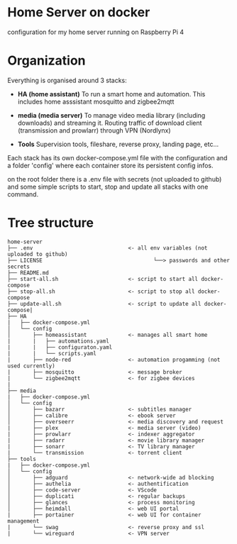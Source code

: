 # Home Server on docker

configuration for my home server running on Raspberry Pi 4

# Organization

Everything is organised around 3 stacks:

- **HA (home assistant)**
To run a smart home and automation. This includes home asssistant mosquitto and zigbee2mqtt

- **media (media server)**
To manage video media library (including downloads) and streaming it.
Routing traffic of download client (transmission and prowlarr) through VPN (Nordlynx)

- **Tools**
Supervision tools, fileshare, reverse proxy, landing page, etc...

Each stack has its own docker-compose.yml file with the configuration and a folder 'config' where each container store its persistent config infos.

on the root folder there is a .env file with secrets (not uploaded to github) and some simple scripts to start, stop and update all stacks with one command.

# Tree structure
```
home-server
├── .env                              <- all env variables (not uploaded to github)
├── LICENSE                                   └──> passwords and other secrets
├── README.md
├── start-all.sh                      <- script to start all docker-compose
├── stop-all.sh                       <- script to stop all docker-compose
├── update-all.sh                     <- script to update all docker-compose|
├── HA
|   ├── docker-compose.yml
│   └── config            
│       ├── homeassistant             <- manages all smart home
|       |   ├── automations.yaml
|       |   ├── configuraton.yaml
|       |   └── scripts.yaml
|       ├── node-red                  <- automation progamming (not used currently)
|       ├── mosquitto                 <- message broker
|       └── zigbee2mqtt               <- for zigbee devices
|
├── media
|   ├── docker-compose.yml
│   └── config            
│       ├── bazarr                    <- subtitles manager
│       ├── calibre                   <- ebook server
│       ├── overseerr                 <- media discovery and request
|       ├── plex                      <- media server (video)
|       ├── prowlarr                  <- indexer aggregator
|       ├── radarr                    <- movie library manager
|       ├── sonarr                    <- TV library manager
|       └── transmission              <- torrent client
├── tools
|   ├── docker-compose.yml
│   └── config            
│       ├── adguard                   <- network-wide ad blocking
│       ├── authelia                  <- authentification
│       ├── code-server               <- VScode
│       ├── duplicati                 <- regular backups
│       ├── glances                   <- process monitoring
│       ├── heimdall                  <- web UI portal
|       ├── portainer                 <- web UI for container management
|       └── swag                      <- reverse proxy and ssl
|       └── wireguard                 <- VPN server
```